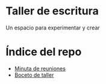 # Taller de escritura
Un espacio para experimentar y crear
# Índice del repo
- [Minuta de reuniones](reuniones.md)
- [Boceto de taller](taller-escritura.md)
